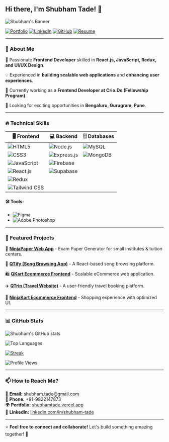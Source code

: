 ## Hi there, I'm Shubham Tade! 👋

![Shubham's Banner](https://media.licdn.com/dms/image/v2/D5616AQHRZ6Svl98rjQ/profile-displaybackgroundimage-shrink_350_1400/profile-displaybackgroundimage-shrink_350_1400/0/1721740547808?e=1744848000&v=beta&t=iAi5tW-CU_9b8kiU667f-y51bLzA5bM6wZiTDhgizn0) <!-- Replace with your custom banner -->

[![Portfolio](https://img.shields.io/badge/Portfolio-Visit-blue?style=for-the-badge&logo=vercel)](https://www.shubhamtade.vercel.app)
[![LinkedIn](https://img.shields.io/badge/LinkedIn-Connect-blue?style=for-the-badge&logo=linkedin)](https://www.linkedin.com/in/shubham-tade)
[![GitHub](https://img.shields.io/badge/GitHub-Follow-black?style=for-the-badge&logo=github)](https://github.com/shubhamtade)
[![Resume](https://img.shields.io/badge/Resume-Download-green?style=for-the-badge&logo=adobeacrobatreader)](https://www.shubhamtade.vercel.app/resume.pdf)

---

### 🚀 About Me 

🎯 Passionate **Frontend Developer** skilled in **React.js, JavaScript, Redux, and UI/UX Design**. 

💡 Experienced in **building scalable web applications** and **enhancing user experiences**.

🔧 Currently working as a **Frontend Developer at Crio.Do (Fellowship Program)**.

📍 Looking for exciting opportunities in **Bengaluru, Gurugram, Pune**.

---

### 🔥 Technical Skills

| 🖥️ Frontend | 💻 Backend | 🗄️ Databases |
|-------------|------------|------------|
| ![HTML5](https://img.shields.io/badge/HTML5-E34F26?style=for-the-badge&logo=html5&logoColor=white) | ![Node.js](https://img.shields.io/badge/Node.js-339933?style=for-the-badge&logo=node.js&logoColor=white) | ![MySQL](https://img.shields.io/badge/MySQL-4479A1?style=for-the-badge&logo=mysql&logoColor=white) |
| ![CSS3](https://img.shields.io/badge/CSS3-1572B6?style=for-the-badge&logo=css3&logoColor=white) | ![Express.js](https://img.shields.io/badge/Express.js-000000?style=for-the-badge&logo=express&logoColor=white) | ![MongoDB](https://img.shields.io/badge/MongoDB-47A248?style=for-the-badge&logo=mongodb&logoColor=white) |
| ![JavaScript](https://img.shields.io/badge/JavaScript-F7DF1E?style=for-the-badge&logo=javascript&logoColor=black) | ![Firebase](https://img.shields.io/badge/Firebase-FFCA28?style=for-the-badge&logo=firebase&logoColor=black) | |
| ![React.js](https://img.shields.io/badge/React.js-61DAFB?style=for-the-badge&logo=react&logoColor=black) | ![Supabase](https://img.shields.io/badge/Supabase-3ECF8E?style=for-the-badge&logo=supabase&logoColor=white) | |
| ![Redux](https://img.shields.io/badge/Redux-764ABC?style=for-the-badge&logo=redux&logoColor=white) | | |
| ![Tailwind CSS](https://img.shields.io/badge/TailwindCSS-38B2AC?style=for-the-badge&logo=tailwind-css&logoColor=white) | | |

#### 🛠️ Tools:
- ![Figma](https://img.shields.io/badge/Figma-F24E1E?style=for-the-badge&logo=figma&logoColor=white)
- ![Adobe Photoshop](https://img.shields.io/badge/Adobe%20Photoshop-31A8FF?style=for-the-badge&logo=adobe-photoshop&logoColor=white)

---

### 📌 Featured Projects

🚀 **[NinjaPaper Web App](https://ninjapaper.vercel.app)** - Exam Paper Generator for small institutes & tuition centers. 

🎵 **[QTify (Song Browsing App)](https://q-tify-new.vercel.app)** - A React-based song browsing platform.

🛍️ **[QKart Ecommerce Frontend](https://me-qkart-frontend-v2-six.vercel.app)** - Scalable eCommerce web application.

✈️ **[QTrip (Travel Website)](https://q-trip-six.vercel.app)** - A user-friendly travel booking platform.

🛒 **[NinjaKart Ecommerce Frontend](https://ninja-kart.vercel.app)** - Shopping experience with optimized UI.

---

### 📊 GitHub Stats

![Shubham's GitHub stats](https://github-readme-stats.vercel.app/api?username=shubhamtade&show_icons=true&theme=radical)

![Top Languages](https://github-readme-stats.vercel.app/api/top-langs/?username=shubhamtade&layout=compact&theme=radical)

[![Streak](https://github-readme-streak-stats.herokuapp.com/?user=shubhamtade&theme=radical)](https://github.com/shubhamtade)

![Profile Views](https://komarev.com/ghpvc/?username=shubhamtade&color=blue&style=flat-square)


---

### 📫 How to Reach Me?

📩 **Email:** shubham.tade@gmail.com  
📱 **Phone:** +91-9822147873  
🌍 **Portfolio:** [shubhamtade.vercel.app](https://www.shubhamtade.vercel.app)  
👥 **LinkedIn:** [linkedin.com/in/shubham-tade](https://www.linkedin.com/in/shubham-tade)  

---

⭐ **Feel free to connect and collaborate!** Let's build something amazing together! 🚀
